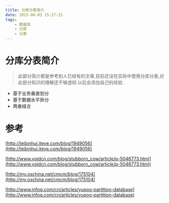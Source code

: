 ```yaml
---
title: 分库分表简介
date: 2015-06-03 15:27:15
tags:
	- 数据库
	- 分库
	- 分表
---
```


# 分库分表简介

>此部分简介都是参考别人已经有的文章,目前还没在实际中使用分库分表,对此部分知识的理解还不够透彻.以后会添加自己的经验.

* 基于业务垂直划分
* 基于数据水平拆分
* 两者结合
<!-- more -->
# 参考
[http://leibinhui.iteye.com/blog/1949056](http://leibinhui.iteye.com/blog/1949056)

[http://www.voidcn.com/blog/stubborn_cow/article/p-5046773.html](http://www.voidcn.com/blog/stubborn_cow/article/p-5046773.html)

[http://my.oschina.net/cmcm/blog/175104](http://my.oschina.net/cmcm/blog/175104)

[http://www.infoq.com/cn/articles/yupoo-partition-database](http://www.infoq.com/cn/articles/yupoo-partition-database)



